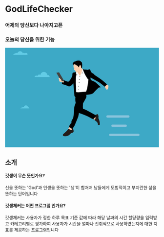# GodLifeChecker
### 어제의 당신보다 나아지고픈
### 오늘의 당신을 위한 기능

<img src = "/img/businessman.jpg">

## 소개
#### 갓생이 무슨 뜻인가요?
신을 뜻하는 'God'과 인생을 뜻하는 '생'이 합쳐져 남들에게 모범적이고 부지런한 삶을 뜻하는 단어입니다
#### 갓생체커는 어떤 프로그램 인가요?
갓생체커는 사용자가 정한 하루 목표 기준 값에 따라
해당 날짜의 시간 할당량을 입력받고 카테고리별로 평가하여 
사용자가 시간을 얼마나 진취적으로 사용하였는지에 대한 지표를 제공하는 프로그램입니다
